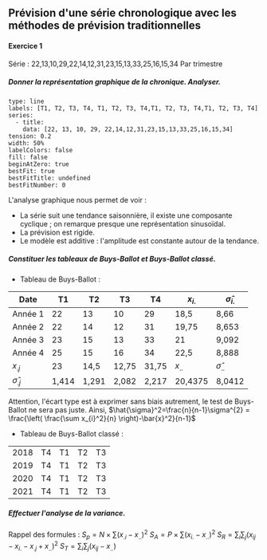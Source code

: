 
## Prévision d'une série chronologique avec les méthodes de prévision traditionnelles

#### **Exercice 1**
Série : 22,13,10,29,22,14,12,31,23,15,13,33,25,16,15,34
Par trimestre
##### **Donner la représentation graphique de la chronique. Analyser**.
```chart
type: line
labels: [T1, T2, T3, T4, T1, T2, T3, T4,T1, T2, T3, T4,T1, T2, T3, T4]
series:
  - title: 
    data: [22, 13, 10, 29, 22,14,12,31,23,15,13,33,25,16,15,34]
tension: 0.2
width: 50%
labelColors: false
fill: false
beginAtZero: true
bestFit: true
bestFitTitle: undefined
bestFitNumber: 0
```
L'analyse graphique nous permet de voir :
- La série suit une tendance saisonnière, il existe une composante cyclique ; on remarque presque une représentation sinusoïdal. 
- La prévision est rigide.
- Le modèle est additive : l'amplitude est constante autour de la tendance.

##### **Constituer les tableaux de Buys-Ballot et Buys-Ballot classé**.

- Tableau de Buys-Ballot : 

| Date                | T1    | T2    | T3    | T4    | $x_{i.}$ | $\hat{\sigma}_{i.}$ |
| ------------------- | ----- | ----- | ----- | ----- | -------- | ------------------- |
| Année 1      | 22    | 13    | 10    | 29    | 18,5     | 8,66          |
| Année 2      | 22    | 14    | 12    | 31    | 19,75    | 8,653         |
| Année 3      | 23    | 15    | 13    | 33    | 21       | 9,092         |
| Année 4      | 25    | 15    | 16    | 34    | 22,5     | 8,888         |
| $x_{.j}$            | 23    | 14,5  | 12,75 | 31,75 | $x_{..}$ | $\hat{\sigma}_{..}$ |
| $\hat{\sigma}_{.j}$ | 1,414 | 1,291 | 2,082 | 2,217 | 20,4375  | 8,0412              |
Attention, l'écart type est à exprimer sans biais autrement, le test de Buys-Ballot ne sera pas juste.
Ainsi, $\hat{\sigma}^2=\frac{n}{n-1}\sigma^{2} = \frac{\left( \frac{\sum x_{i}^2}{n} \right)-\bar{x}^2}{n-1}$

- Tableau de Buys-Ballot classé : 

|      |     |     |     |     |
| ---- | --- | --- | --- | --- |
| 2018 | T4  | T1  | T2  | T3  |
| 2019 | T4  | T1  | T2  | T3  |
| 2020 | T4  | T1  | T2  | T3  |
| 2021 | T4  | T1  | T2  | T3  |

##### Effectuer l'analyse de la variance.
Rappel des formules :
$S_{p}=N\times \sum(x_{.i}-x_{..})^2$
$S_{A}=P\times \sum(x_{i.}-x_{..})^2$
$S_{R}=\sum_{i} \sum_{j}(x_{ij}-x_{i.}-x_{.j}+x_{..})^2$
$S_{T}=\sum_{i} \sum_{j}(x_{ij}-x_{..})$
